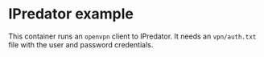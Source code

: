 

# IPredator example

This container runs an `openvpn` client to IPredator. It needs an `vpn/auth.txt` file with the user and password credentials.

